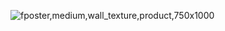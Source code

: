 ![fposter,medium,wall_texture,product,750x1000](https://github.com/user-attachments/assets/1f354c35-f60f-441e-902c-781248095355)
